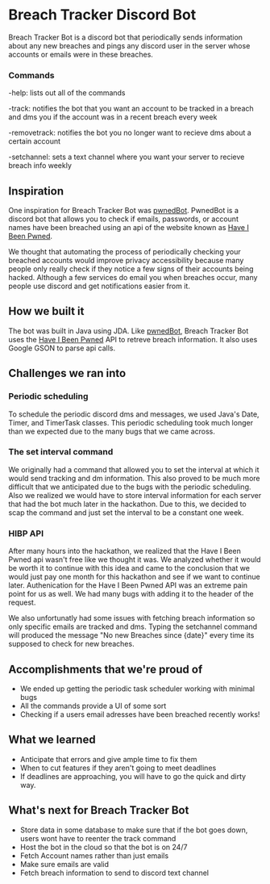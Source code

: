 # Breach Tracker Discord Bot


Breach Tracker Bot is a discord bot that periodically sends information about any new breaches and pings any discord user in the server whose accounts or emails were in these breaches. 

### Commands

-help: lists out all of the commands

-track: notifies the bot that you want an account to be tracked in a breach and dms you if the account was in a recent breach every week

-removetrack: notifies the bot you no longer want to recieve dms about a certain account

-setchannel: sets a text channel where you want your server to recieve breach info weekly


## Inspiration

One inspiration for Breach Tracker Bot was [pwnedBot](https://github.com/plasticuproject/pwnedBot). PwnedBot is a discord bot that allows you to check if emails, passwords, or account names have been breached using an api of the website known as [Have I Been Pwned](https://haveibeenpwned.com/).

We thought that automating the process of periodically checking your breached accounts would improve privacy accessibility because many people only really check if they notice a few signs of their accounts being hacked. Although a few services do email you when breaches occur, many people use discord and get notifications easier from it. 


## How we built it

The bot was built in Java using JDA. Like [pwnedBot](https://github.com/plasticuproject/pwnedBot), Breach Tracker Bot uses the [Have I Been Pwned](https://haveibeenpwned.com/) API to retreve breach information. It also uses Google GSON to parse api calls.

## Challenges we ran into

### Periodic scheduling

To schedule the periodic discord dms and messages, we used Java's Date, Timer, and TimerTask classes. This periodic scheduling took much longer than we expected due to the many bugs that we came across. 

### The set interval command

We originally had a command that allowed you to set the interval at which it would send tracking and dm information. This also proved to be much more difficult that we anticipated due to the bugs with the periodic scheduling. Also we realized we would have to store interval information for each server that had the bot much later in the hackathon. Due to this, we decided to scap the command and just set the interval to be a constant one week.

### HIBP API 

After many hours into the hackathon, we realized that the Have I Been Pwned api wasn't free like we thought it was. We analyzed whether it would be worth it to continue with this idea and came to the conclusion that we would just pay one month for this hackathon and see if we want to continue later. Authenication for the Have I Been Pwned API was an extreme pain point for us as well. We had many bugs with adding it to the header of the request.

We also unfortunatly had some issues with fetching breach information so only specific emails are tracked and dms. Typing the setchannel command will produced the message "No new Breaches since {date}" every time its supposed to check for new breaches.
## Accomplishments that we're proud of

- We ended up getting the periodic task scheduler working with minimal bugs
- All the commands provide a UI of some sort
- Checking if a users email adresses have been breached recently works!

## What we learned
- Anticipate that errors and give ample time to fix them
- When to cut features if they aren't going to meet deadlines
- If deadlines are approaching, you will have to go the quick and dirty way.

## What's next for Breach Tracker Bot
- Store data in some database to make sure that if the bot goes down, users wont have to reenter the track command
- Host the bot in the cloud so that the bot is on 24/7
- Fetch Account names rather than just emails
- Make sure emails are valid 
- Fetch breach information to send to discord text channel

